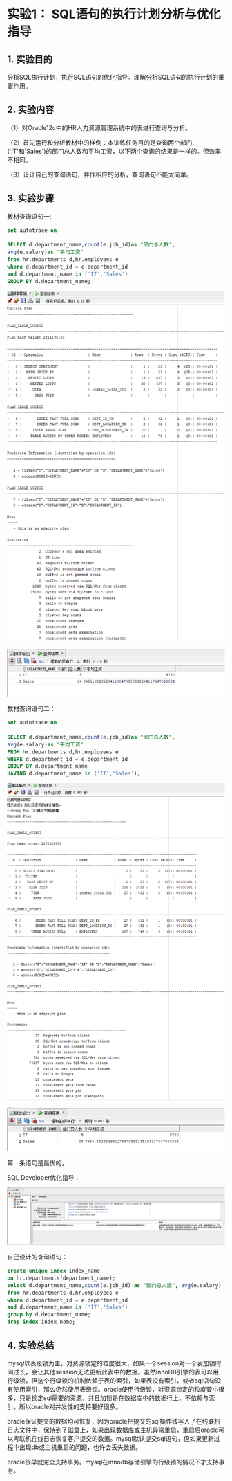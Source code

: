 # 实验1： SQL语句的执行计划分析与优化指导

## 1. 实验目的

分析SQL执行计划，执行SQL语句的优化指导。理解分析SQL语句的执行计划的重要作用。

## 2. 实验内容

（1）对Oracle12c中的HR人力资源管理系统中的表进行查询与分析。

（2）首先运行和分析教材中的样例：本训练任务目的是查询两个部门('IT'和'Sales')的部门总人数和平均工资，以下两个查询的结果是一样的。但效率不相同。

（3）设计自己的查询语句，并作相应的分析，查询语句不能太简单。

## 3. 实验步骤

教材查询语句一:

```sql
set autotrace on

SELECT d.department_name,count(e.job_id)as "部门总人数",
avg(e.salary)as "平均工资"
from hr.departments d,hr.employees e
where d.department_id = e.department_id
and d.department_name in ('IT','Sales')
GROUP BY d.department_name;
```

![查询语句一结果图1](pic1.png)

![查询语句一结果图2](pic2.png)

教材查询语句二：

```sql
set autotrace on

SELECT d.department_name,count(e.job_id)as "部门总人数",
avg(e.salary)as "平均工资"
FROM hr.departments d,hr.employees e
WHERE d.department_id = e.department_id
GROUP BY d.department_name
HAVING d.department_name in ('IT','Sales');
```

![查询语句二结果图1](pic3.png)

![查询语句二结果图2](pic4.png)

第一条语句是最优的，

SQL Developer优化指导：

![优化指导截图](pic5.png)

自己设计的查询语句：

```sql
create unique index index_name
on hr.departments(department_name);
select d.department_name,count(e.job_id) as "部门总人数", avg(e.salary) as "平均工资"
from hr.departments d,hr.employees e
where d.department_id = e.department_id
and d.department_name in ('IT','Sales')
group by d.department_name;
drop index index_name;
```

## 4. 实验总结

​		mysql以表级锁为主，对资源锁定的粒度很大，如果一个session对一个表加锁时间过长，会让其他session无法更新此表中的数据。虽然InnoDB引擎的表可以用行级锁，但这个行级锁的机制依赖于表的索引，如果表没有索引，或者sql语句没有使用索引，那么仍然使用表级锁。oracle使用行级锁，对资源锁定的粒度要小很多，只是锁定sql需要的资源，并且加锁是在数据库中的数据行上，不依赖与索引。所以oracle对并发性的支持要好很多。

​		oracle保证提交的数据均可恢复，因为oracle把提交的sql操作线写入了在线联机日志文件中，保持到了磁盘上，如果出现数据库或主机异常重启，重启后oracle可以考联机在线日志恢复客户提交的数据。mysql默认提交sql语句，但如果更新过程中出现db或主机重启的问题，也许会丢失数据。

​		oracle很早就完全支持事务。mysql在innodb存储引擎的行级锁的情况下才支持事务。